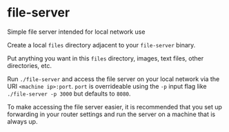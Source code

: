 # file-server
Simple file server intended for local network use

Create a local `files` directory adjacent to your `file-server` binary.

Put anything you want in this `files` directory, images, text files, other directories, etc.

Run `./file-server` and access the file server on your local network via the URI `<machine ip>:port`.
`port` is overrideable using the `-p` input flag like `./file-server -p 3000` but defaults to `8080`.

To make accessing the file server easier, it is recommended that you set up forwarding in your
router settings and run the server on a machine that is always up. 
